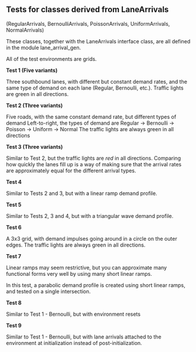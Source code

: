 ## Tests for classes derived from LaneArrivals
(RegularArrivals, BernoulliArrivals, PoissonArrivals, UniformArrivals, NormalArrivals)

These classes, together with the LaneArrivals interface class, are all defined
in the module lane_arrival_gen.

All of the test environments are grids.


__Test 1 (Five variants)__

Three southbound lanes, with different but constant demand rates, and
the same type of demand on each lane (Regular, Bernoulli, etc.).
Traffic lights are green in all directions.


__Test 2 (Three variants)__

Five roads, with the same constant demand rate, but different types of demand
Left-to-right, the types of demand are
    Regular -> Bernoulli -> Poisson -> Uniform -> Normal
The traffic lights are always green in all directions


__Test 3 (Three variants)__

Similar to Test 2, but the traffic lights are *red* in all directions.
Comparing how quickly the lanes fill up is a way of making sure that
the arrival rates are approximately equal for the different arrival types.


__Test 4__

Similar to Tests 2 and 3, but with a linear ramp demand profile.


__Test 5__

Similar to Tests 2, 3 and 4, but with a triangular wave demand profile.


__Test 6__

A 3x3 grid, with demand impulses going around in a circle on the outer edges.
The traffic lights are always green in all directions.

__Test 7__

Linear ramps may seem restrictive, but you can approximate many functional forms
very well by using many short linear ramps.

In this test, a parabolic demand profile is created using short linear ramps,
and tested on a single intersection.


__Test 8__

Similar to Test 1 - Bernoulli, but with environment resets


__Test 9__

Similar to Test 1 - Bernoulli, but with lane arrivals attached to the
environment at initialization instead of post-initialization.
